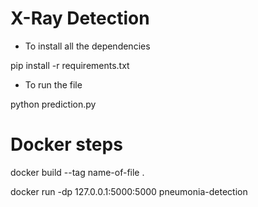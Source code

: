 # X-Ray Detection

- To install all the dependencies

pip install -r requirements.txt

- To run the file

python prediction.py

# Docker steps

docker build --tag name-of-file .

docker run -dp 127.0.0.1:5000:5000 pneumonia-detection